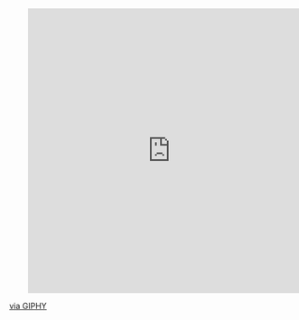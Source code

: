 <div id="header" align="center">
 <div style="width:100%;height:0;padding-bottom:100%;position:relative;"><iframe src="https://giphy.com/embed/kyuWvPj8enRVAeUvfO" width="100%" height="100%" style="position:absolute" frameBorder="0" class="giphy-embed" allowFullScreen></iframe></div><p><a href="https://giphy.com/stickers/vintage-internet-fast-kyuWvPj8enRVAeUvfO">via GIPHY</a></p>
</div>
